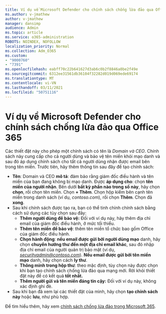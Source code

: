 ```yaml
---
title: Ví dụ về Microsoft Defender cho chính sách chống lừa đảo qua Office 365
ms.author: v-jmathew
author: v-jmathew
manager: dansimp
audience: Admin
ms.topic: article
ms.service: o365-administration
ROBOTS: NOINDEX, NOFOLLOW
localization_priority: Normal
ms.collection: Adm_O365
ms.custom:
- "9000760"
- "7391"
ms.openlocfilehash: eabff70c22b641627d3ab6c0b2f8846a0be2f49e
ms.sourcegitcommit: 6312ee31561db36104f32282d019d069ede69174
ms.translationtype: MT
ms.contentlocale: vi-VN
ms.lasthandoff: 03/11/2021
ms.locfileid: "50751116"
---
```

# <a name="example-microsoft-defender-for-office-365-anti-phishing-policy"></a>Ví dụ về Microsoft Defender cho chính sách chống lừa đảo qua Office 365

Các thiết đặt này cho phép một chính sách có tên là *Domain và CEO*. Chính sách này cung cấp cho cả người dùng và bảo vệ tên miền khỏi mạo danh và sau đó áp dụng chính sách cho tất cả người dùng nhận được email bên trong tên miền. Trước tiên, hãy thêm thông tin sau đây để tạo chính sách:

- **Tên**: Domain và CEO **mô tả**: đảm bảo rằng giám đốc điều hành và tên miền của bạn đang không bị mạo danh.
  Được **áp dụng cho**: chọn **tên miền của người nhận**. Bên dưới **bất kỳ phần nào trong số này**, hãy chọn **chọn**, rồi chọn tên miền. Chọn **+ Thêm**. Chọn hộp kiểm bên cạnh tên miền trong danh sách (ví dụ, *contoso.com*), rồi chọn **Thêm**. Chọn đã **xong**.
- Sau khi chính sách được tạo ra, bạn có thể tinh chỉnh chính sách bằng cách sử dụng các tùy chọn sau đây:
  - **Thêm người dùng để bảo vệ:** Đối với ví dụ này, hãy thêm địa chỉ email của giám đốc điều hành, ở mức tối thiểu.
  - **Thêm tên miền để bảo vệ**: thêm tên miền tổ chức bao gồm Office của giám đốc điều hành.
  - **Chọn hành động**: **nếu email được gửi bởi người dùng mạo** danh, hãy chọn **chuyển hướng thư đến một địa chỉ email khác**, sau đó nhập địa chỉ email của người quản trị bảo mật (ví dụ, *securityadmin@contoso.com*). **Nếu email được gửi bởi tên miền mạo** danh, hãy chọn cách **ly thư**.
  - **Thông minh trong hộp thư**: theo mặc định, tùy chọn này được chọn khi bạn tạo chính sách chống lừa đảo qua mạng mới. Rời khỏi thiết đặt này để có kết quả **tốt nhất.**
  - **Thêm người gửi và tên miền đáng tin cậy:** Đối với ví dụ này, không xác định ghi đè.
- Sau khi bạn đã xem lại các thiết đặt của mình, hãy chọn **tạo chính sách này** hoặc **lưu**, như phù hợp.

Để tìm hiểu thêm, hãy xem [chính sách chống lừa đảo trong Microsoft 365](https://go.microsoft.com/fwlink/?linkid=2092235).
